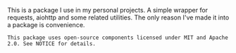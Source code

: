 This is a package I use in my personal projects. A simple wrapper for requests, aiohttp and some related utilities. The only reason I've made it into a package is convenience.

`This package uses open-source components licensed under MIT and Apache 2.0. See NOTICE for details.`